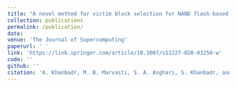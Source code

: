 ```yaml
---
title: "A novel method for victim block selection for NAND flash-based solid state drives based on scoring"
collection: publications
permalink: /publication/
date: 
venue: 'The Journal of Supercomputing'
paperurl: ' '
link: 'https://link.springer.com/article/10.1007/s11227-020-03250-w'
code: ''
github: ''
citation: 'A. Khanbadr, M. B. Marvasti, S. A. Asghari, S. Khanbadr, and A. M. Rahmani. &quot;A novel method for victim block selection for NAND flash-based solid state drives based on scoring.&quot; <i>The Journal of Supercomputing</i>, 2020'
--- 
```

<!-- * A. Khanbadr, M. B. Marvasti, S. A. Asghari, S. Khanbadr, and A. M. Rahmani, ” A novel method for victim block
selection for NAND flash-based solid state drives based on scoring, ” The Journal of Supercomputing 2020([The paper's url]
